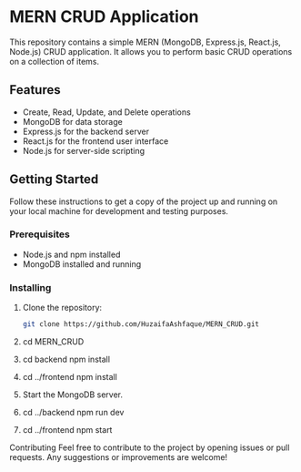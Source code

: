 # MERN CRUD Application

This repository contains a simple MERN (MongoDB, Express.js, React.js, Node.js) CRUD application. It allows you to perform basic CRUD operations on a collection of items.

## Features

- Create, Read, Update, and Delete operations
- MongoDB for data storage
- Express.js for the backend server
- React.js for the frontend user interface
- Node.js for server-side scripting

## Getting Started

Follow these instructions to get a copy of the project up and running on your local machine for development and testing purposes.

### Prerequisites

- Node.js and npm installed
- MongoDB installed and running

### Installing

1. Clone the repository:

   ```bash
   git clone https://github.com/HuzaifaAshfaque/MERN_CRUD.git

2. cd MERN_CRUD

3. cd backend
   npm install

4. cd ../frontend
   npm install

5. Start the MongoDB server.

6. cd ../backend
   npm run dev

7. cd ../frontend
   npm start


Contributing
Feel free to contribute to the project by opening issues or pull requests. Any suggestions or improvements are welcome!

